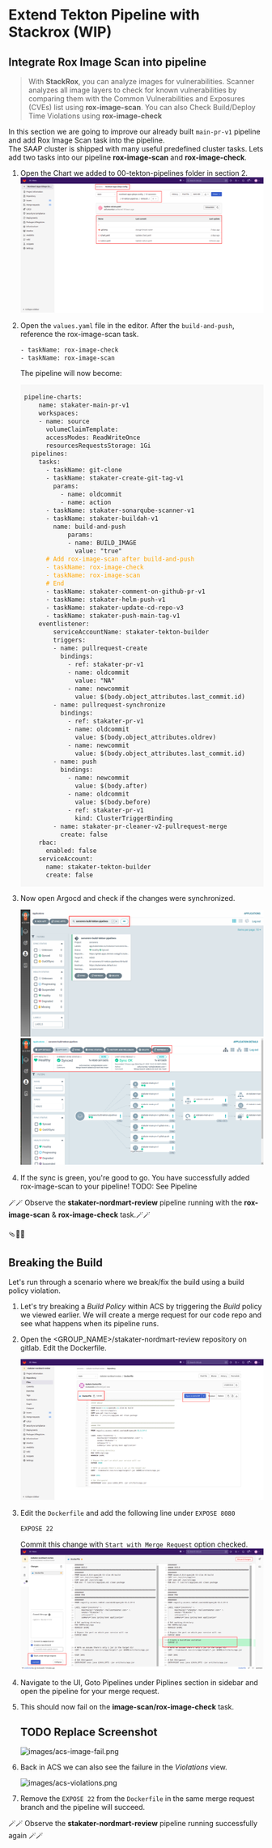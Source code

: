 # Extend Tekton Pipeline with Stackrox (WIP)

## Integrate Rox Image Scan into pipeline
> With **StackRox**, you can analyze images for vulnerabilities. Scanner analyzes all image layers to check for known vulnerabilities by comparing them with the Common Vulnerabilities and Exposures (CVEs) list using **rox-image-scan**. You can also Check Build/Deploy Time Violations using **rox-image-check**

In this section we are going to improve our already built `main-pr-v1` pipeline and add Rox Image Scan task into the pipeline.  
The SAAP cluster is shipped with many useful predefined cluster tasks. 
Lets add two tasks into our pipeline  **rox-image-scan** and **rox-image-check**. 

1. Open the Chart we added to 00-tekton-pipelines folder in section 2.
  ![images/pipelines-nordmart-apps-gitops-config](images/pipelines-nordmart-apps-gitops-config.png)

2. Open the `values.yaml` file in the editor. After the `build-and-push`, reference the rox-image-scan task. 

    ```
    - taskName: rox-image-check
    - taskName: rox-image-scan
    ```

    The pipeline will now become:
    <div class="highlight" style="background: #f7f7f7">
    <pre><code class="language-yaml">
    pipeline-charts:
        name: stakater-main-pr-v1
        workspaces:
        - name: source
          volumeClaimTemplate:
          accessModes: ReadWriteOnce
          resourcesRequestsStorage: 1Gi
      pipelines:
        tasks:
          - taskName: git-clone
          - taskName: stakater-create-git-tag-v1
            params:
              - name: oldcommit
              - name: action
          - taskName: stakater-sonarqube-scanner-v1
          - taskName: stakater-buildah-v1
            name: build-and-push
                params:
                - name: BUILD_IMAGE
                  value: "true"
          <span style="color:orange"># Add rox-image-scan after build-and-push
          - taskName: rox-image-check
          - taskName: rox-image-scan
          # End</span>
          - taskName: stakater-comment-on-github-pr-v1
          - taskName: stakater-helm-push-v1
          - taskName: stakater-update-cd-repo-v3
          - taskName: stakater-push-main-tag-v1
        eventlistener:
            serviceAccountName: stakater-tekton-builder
            triggers:
            - name: pullrequest-create
              bindings:
                - ref: stakater-pr-v1
                - name: oldcommit
                  value: "NA"
                - name: newcommit
                  value: $(body.object_attributes.last_commit.id)
            - name: pullrequest-synchronize
              bindings:
                - ref: stakater-pr-v1
                - name: oldcommit
                  value: $(body.object_attributes.oldrev)
                - name: newcommit
                  value: $(body.object_attributes.last_commit.id)
            - name: push
              bindings:
                - name: newcommit
                  value: $(body.after)
                - name: oldcommit
                  value: $(body.before)
                - ref: stakater-pr-v1
                  kind: ClusterTriggerBinding
            - name: stakater-pr-cleaner-v2-pullrequest-merge
              create: false
        rbac:
          enabled: false
        serviceAccount:
          name: stakater-tekton-builder
          create: false
    </code></pre></div>
3. Now open Argocd and check if the changes were synchronized.

    ![sorcerers-build-tekton-pipelines](./images/sorcerers-build-tekton-pipelines.png)
    ![sorcerers-build-tekton-pipelines2](./images/sorcerers-build-tekton-pipelines2.png)


4. If the sync is green, you're good to go. You have successfully added rox-image-scan to your pipeline!
    TODO: See Pipeline

🪄🪄 Observe the **stakater-nordmart-review** pipeline running with the **rox-image-scan** & **rox-image-check** task.🪄🪄

🩴🔑🐉

## Breaking the Build

Let's run through a scenario where we break/fix the build using a build policy violation.

1. Let's try breaking a *Build Policy* within ACS by triggering the *Build* policy we viewed earlier. We will create a merge request for our code repo and see what happens when its pipeline runs.

2. Open the <GROUP_NAME>/stakater-nordmart-review repository on gitlab. Edit the Dockerfile.

    ![images/build-time-violation-dockerfile.png](images/build-time-violation-dockerfile.png)

3. Edit the `Dockerfile` and add the following line under `EXPOSE 8080`

    ```bash
    EXPOSE 22
    ```
    Commit this change with `Start with Merge Request` option checked.
    ![images/build-time-violation-dockerfile-merge-req.png](images/build-time-violation-dockerfile-merge-req.png)

4. Navigate to the UI, Goto Pipelines under Piplines section in sidebar and open the pipeline for your merge request.

4. This should now fail on the **image-scan/rox-image-check** task.  

    ## TODO Replace Screenshot
    ![images/acs-image-fail.png](images/acs-image-fail.png)

5. Back in ACS we can also see the failure in the *Violations* view.  

    ![images/acs-violations.png](images/acs-violations.png)

6. Remove the `EXPOSE 22` from the `Dockerfile` in the same merge request branch and the pipeline will succeed.

🪄🪄 Observe the **stakater-nordmart-review** pipeline running successfully again 🪄🪄
